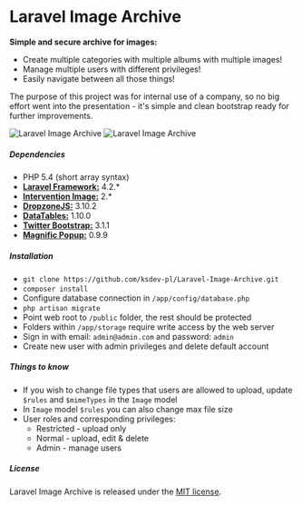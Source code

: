 Laravel Image Archive
=====================
__Simple and secure archive for images:__

* Create multiple categories with multiple albums with multiple images!
* Manage multiple users with different privileges!
* Easily navigate between all those things!

The purpose of this project was for internal use of a company, so no big effort went into the presentation - it's simple and clean bootstrap ready for further improvements.

![Laravel Image Archive](https://dl.dropboxusercontent.com/s/pvj8cyagqo0165o/laravel-image-archive-1.png)
![Laravel Image Archive](https://dl.dropboxusercontent.com/s/o2diyvioy8f4gli/laravel-image-archive-2.png)

##### Dependencies
* PHP 5.4 (short array syntax)
* [__Laravel Framework:__](https://github.com/laravel/framework) 4.2.*
* [__Intervention Image:__](https://github.com/Intervention/image) 2.*
* [__DropzoneJS:__](https://github.com/enyo/dropzone) 3.10.2
* [__DataTables:__](https://github.com/DataTables/DataTables) 1.10.0
* [__Twitter Bootstrap:__](https://github.com/twbs/bootstrap) 3.1.1
* [__Magnific Popup:__](https://github.com/dimsemenov/Magnific-Popup) 0.9.9

##### Installation
* `git clone https://github.com/ksdev-pl/Laravel-Image-Archive.git`
* `composer install`
* Configure database connection in `/app/config/database.php`
* `php artisan migrate`
* Point web root to `/public` folder, the rest should be protected
* Folders within `/app/storage` require write access by the web server
* Sign in with email: `admin@admin.com` and password: `admin`
* Create new user with admin privileges and delete default account

##### Things to know
* If you wish to change file types that users are allowed to upload, update `$rules` and `$mimeTypes` in the `Image` model
* In `Image` model `$rules` you can also change max file size
* User roles and corresponding privileges:
  * Restricted - upload only
  * Normal - upload, edit & delete
  * Admin - manage users

##### License
Laravel Image Archive is released under the [MIT license](http://opensource.org/licenses/MIT).
